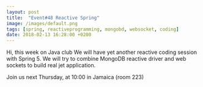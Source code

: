 ```yaml
---
layout: post
title:  "Event#48 Reactive Spring"
image: /images/default.png
tags: [spring, reactiveprogramming, mongobd, websocket, coding]
date: 2018-02-13 16:28:00 +0200
---
```


Hi, this week on Java club
We will have yet another reactive coding session with Spring 5. We will try to combine MongoDB reactive driver and web sockets to build real jet application.

Join us next Thursday, at 10:00 in Jamaica (room 223)

